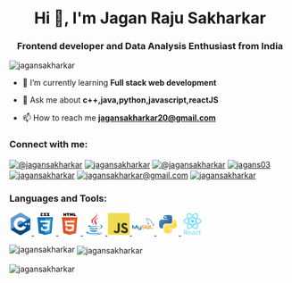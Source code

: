 <h1 align="center">Hi 👋, I'm Jagan Raju Sakharkar</h1>
<h3 align="center">Frontend developer and Data Analysis Enthusiast from India</h3>

<p align="left"> <img src="https://komarev.com/ghpvc/?username=jagansakharkar&label=Profile%20views&color=0e75b6&style=flat" alt="jagansakharkar" /> </p>

- 🌱 I’m currently learning **Full stack web development**

- 💬 Ask me about **c++,java,python,javascript,reactJS**

- 📫 How to reach me **jagansakharkar20@gmail.com**

<h3 align="left">Connect with me:</h3>
<p align="left">
<a href="https://twitter.com/@jagansakharkar" target="blank"><img align="center" src="https://raw.githubusercontent.com/rahuldkjain/github-profile-readme-generator/master/src/images/icons/Social/twitter.svg" alt="@jagansakharkar" height="30" width="40" /></a>
<a href="https://linkedin.com/in/jagansakharkar" target="blank"><img align="center" src="https://raw.githubusercontent.com/rahuldkjain/github-profile-readme-generator/master/src/images/icons/Social/linked-in-alt.svg" alt="jagansakharkar" height="30" width="40" /></a>
<a href="https://medium.com/@jagansakharkar" target="blank"><img align="center" src="https://raw.githubusercontent.com/rahuldkjain/github-profile-readme-generator/master/src/images/icons/Social/medium.svg" alt="@jagansakharkar" height="30" width="40" /></a>
<a href="https://www.codechef.com/users/jagans03" target="blank"><img align="center" src="https://cdn.jsdelivr.net/npm/simple-icons@3.1.0/icons/codechef.svg" alt="jagans03" height="30" width="40" /></a>
<a href="https://leetcode.com/u/jagansakharkar20" target="blank"><img align="center" src="https://raw.githubusercontent.com/rahuldkjain/github-profile-readme-generator/master/src/images/icons/Social/leet-code.svg" alt="jagansakharkar" height="30" width="40" /></a>
<a href="https://www.hackerrank.com/profile/jagansakharkar" target="blank"><img align="center" src="https://raw.githubusercontent.com/rahuldkjain/github-profile-readme-generator/master/src/images/icons/Social/hackerrank.svg" alt="jagansakharkar@gmail.com" height="30" width="40" /></a>
<a href="https://www.geeksforgeeks.org/user/jagansakc77y" target="blank"><img align="center" src="https://raw.githubusercontent.com/rahuldkjain/github-profile-readme-generator/master/src/images/icons/Social/geeks-for-geeks.svg" alt="jagansakharkar" height="30" width="40" /></a>
</p>

<h3 align="left">Languages and Tools:</h3>
<p align="left"> <a href="https://www.w3schools.com/cpp/" target="_blank" rel="noreferrer"> <img src="https://raw.githubusercontent.com/devicons/devicon/master/icons/cplusplus/cplusplus-original.svg" alt="cplusplus" width="40" height="40"/> </a> <a href="https://www.w3schools.com/css/" target="_blank" rel="noreferrer"> <img src="https://raw.githubusercontent.com/devicons/devicon/master/icons/css3/css3-original-wordmark.svg" alt="css3" width="40" height="40"/> </a> <a href="https://www.w3.org/html/" target="_blank" rel="noreferrer"> <img src="https://raw.githubusercontent.com/devicons/devicon/master/icons/html5/html5-original-wordmark.svg" alt="html5" width="40" height="40"/> </a> <a href="https://www.java.com" target="_blank" rel="noreferrer"> <img src="https://raw.githubusercontent.com/devicons/devicon/master/icons/java/java-original.svg" alt="java" width="40" height="40"/> </a> <a href="https://developer.mozilla.org/en-US/docs/Web/JavaScript" target="_blank" rel="noreferrer"> <img src="https://raw.githubusercontent.com/devicons/devicon/master/icons/javascript/javascript-original.svg" alt="javascript" width="40" height="40"/> </a> <a href="https://www.mysql.com/" target="_blank" rel="noreferrer"> <img src="https://raw.githubusercontent.com/devicons/devicon/master/icons/mysql/mysql-original-wordmark.svg" alt="mysql" width="40" height="40"/> </a> <a href="https://www.python.org" target="_blank" rel="noreferrer"> <img src="https://raw.githubusercontent.com/devicons/devicon/master/icons/python/python-original.svg" alt="python" width="40" height="40"/> </a> <a href="https://reactjs.org/" target="_blank" rel="noreferrer"> <img src="https://raw.githubusercontent.com/devicons/devicon/master/icons/react/react-original-wordmark.svg" alt="react" width="40" height="40"/> </a> </p>

<p><img align="left" src="https://github-readme-stats.vercel.app/api/top-langs?username=jagansakharkar&show_icons=true&locale=en&layout=compact" alt="jagansakharkar" /></p>

<p>&nbsp;<img align="center" src="https://github-readme-stats.vercel.app/api?username=jagansakharkar&show_icons=true&locale=en" alt="jagansakharkar" /></p>

<p><img align="center" src="https://github-readme-streak-stats.herokuapp.com/?user=jagansakharkar&" alt="jagansakharkar" /></p>

